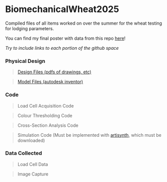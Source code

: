 # BiomechanicalWheat2025
Compiled files of all items worked on over the summer for the wheat testing for lodging parameters. 

You can find my final poster with data from this repo [here](/FinalPoster.pdf)!

*Try to include links to each portion of the github space*

### Physical Design

> [Design Files (pdfs of drawings, etc)](/PhysicalDesign/DesignFiles/)

> [Model Files (autodesk inventor)](/PhysicalDesign/modelling)

### Code

> Load Cell Acquisition Code

> Colour Thresholding Code

> Cross-Section Analysis Code

> Simulation Code (Must be implemented with [artisynth](https://www.artisynth.org/Main/HomePage), which must be downloaded)

### Data Collected

> Load Cell Data

> Image Capture













